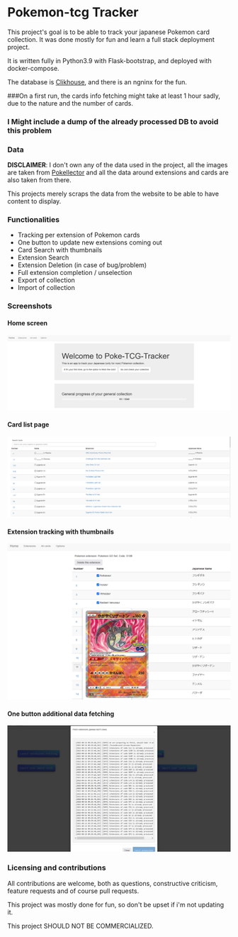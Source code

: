 # Pokemon-tcg Tracker


This project's goal is to be able to track your japanese Pokemon card collection. It was done mostly for fun and learn a full stack deployment project.

It is written fully in Python3.9 with Flask-bootstrap, and deployed with docker-compose.

The database is [Clikhouse](https://clickhouse.com/), and there is an ngninx for the fun.

###On a first run, the cards info fetching might take at least 1 hour sadly, due to the nature and the number of cards.
### I Might include a dump of the already processed DB to avoid this problem

### Data

**DISCLAIMER**: I don't own any of the data used in the project, all the images are taken from [Pokellector](https://www.pokellector.com/) and all the data around 
extensions and cards are also taken from there.

This projects merely scraps the data from the website to be able to have content to display.

### Functionalities

- Tracking per extension of Pokemon cards
- One button to update new extensions coming out
- Card Search with thumbnails
- Extension Search
- Extension Deletion (in case of bug/problem)
- Full extension completion / unselection  
- Export of collection
- Import of collection

### Screenshots
#### Home screen
![Home screen](./images/img.png)

#### Card list page
![Card list](./images/img_1.png)

#### Extension tracking with thumbnails
![Collection tracking](./images/img_2.png)

#### One button additional data fetching
![Extension adding](./images/img_3.png)


### Licensing and contributions
All contributions are welcome, both as questions, constructive criticism, feature requests and of course pull requests.

This project was mostly done for fun, so don't be upset if i'm not updating it.

This project SHOULD NOT BE COMMERCIALIZED.